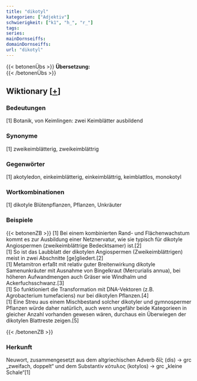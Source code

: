 ```yaml
---
title: "dikotyl"
kategorien: ["Adjektiv"]
schwierigkeit: ["k1", "h_", "r_"]
tags:
series:
mainDornseiffs:
domainDornseiffs:
url: "dikotyl"
---
```


{{< betonenÜbs >}}
**Übersetzung:**  
{{< /betonenÜbs >}}

## Wiktionary [[+](https://de.wiktionary.org/wiki/dikotyl)]

### Bedeutungen
[1] Botanik, von Keimlingen: zwei Keimblätter ausbildend  

### Synonyme
[1] zweikeimblätterig, zweikeimblättrig  

### Gegenwörter
[1] akotyledon, einkeimblätterig, einkeimblättrig, keimblattlos, monokotyl  

### Wortkombinationen
[1] dikotyle Blütenpflanzen, Pflanzen, Unkräuter  

### Beispiele
{{< betonenZB >}}
[1] Bei einem kombinierten Rand- und Flächenwachstum kommt es zur Ausbildung einer Netznervatur, wie sie typisch für dikotyle Angiospermen (zweikeimblättrige Bedecktsamer) ist.[2]  
[1] So ist das Laubblatt der dikotylen Angiospermen (Zweikeimblättrigen) meist in zwei Abschnitte [ge]gliedert.[2]  
[1] Metamitron erfaßt mit relativ guter Breitenwirkung dikotyle Samenunkräuter mit Ausnahme von Bingelkraut (Mercurialis annua), bei höheren Aufwandmengen auch Gräser wie Windhalm und Ackerfuchsschwanz.[3]  
[1] So funktioniert die Transformation mit DNA-Vektoren (z.B. Agrobacterium tumefaciens) nur bei dikotylen Pflanzen.[4]  
[1] Eine Streu aus einem Mischbestand solcher dikotyler und gymnospermer Pflanzen würde daher natürlich, auch wenn ungefähr beide Kategorieen in gleicher Anzahl vorhanden gewesen wären, durchaus ein Überwiegen der dikotylen Blattreste zeigen.[5]  

{{< /betonenZB >}}
### Herkunft
Neuwort, zusammengesetzt aus dem altgriechischen Adverb δῐ́ς (dis) → grc „zweifach, doppelt“ und dem Substantiv κότυλος (kotylos) → grc „kleine Schale“[1]  


